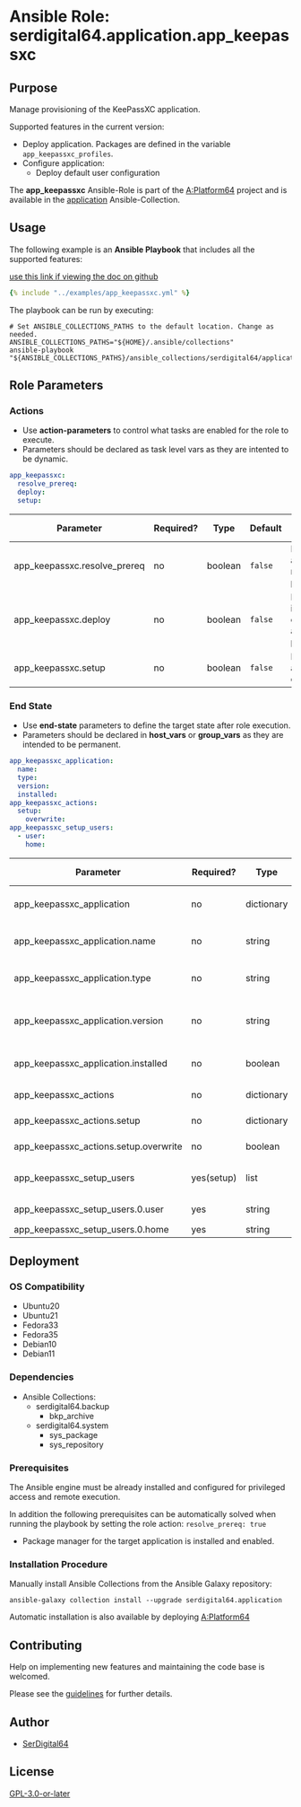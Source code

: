 # Ansible Role: serdigital64.application.app_keepassxc

## Purpose

Manage provisioning of the KeePassXC application.

Supported features in the current version:

- Deploy application. Packages are defined in the variable `app_keepassxc_profiles`.
- Configure application:
  - Deploy default user configuration

The **app_keepassxc** Ansible-Role is part of the [A:Platform64](https://github.com/serdigital64/aplatform64) project and is available in the [application](https://aplatform64.readthedocs.io/en/latest/collections/application) Ansible-Collection.

## Usage

The following example is an **Ansible Playbook** that includes all the supported features:

[use this link if viewing the doc on github](https://github.com/aplatform64/application/blob/main/playbooks/app_keepassxc.yml)

```yaml
{% include "../examples/app_keepassxc.yml" %}
```

The playbook can be run by executing:

```shell
# Set ANSIBLE_COLLECTIONS_PATHS to the default location. Change as needed.
ANSIBLE_COLLECTIONS_PATHS="${HOME}/.ansible/collections"
ansible-playbook "${ANSIBLE_COLLECTIONS_PATHS}/ansible_collections/serdigital64/application/playbooks/app_keepassxc.yml"
```

## Role Parameters

### Actions

- Use **action-parameters** to control what tasks are enabled for the role to execute.
- Parameters should be declared as task level vars as they are intented to be dynamic.

```yaml
app_keepassxc:
  resolve_prereq:
  deploy:
  setup:
```

| Parameter                    | Required? | Type    | Default | Purpose / Value                             |
| ---------------------------- | --------- | ------- | ------- | ------------------------------------------- |
| app_keepassxc.resolve_prereq | no        | boolean | `false` | Enable automatic resolution of prequisites  |
| app_keepassxc.deploy         | no        | boolean | `false` | Enable installation of application packages |
| app_keepassxc.setup          | no        | boolean | `false` | Enable application configuration            |

### End State

- Use **end-state** parameters to define the target state after role execution.
- Parameters should be declared in **host_vars** or **group_vars** as they are intended to be permanent.

```yaml
app_keepassxc_application:
  name:
  type:
  version:
  installed:
app_keepassxc_actions:
  setup:
    overwrite:
app_keepassxc_setup_users:
  - user:
    home:
```

| Parameter                             | Required?  | Type       | Default       | Purpose / Value                    |
| ------------------------------------- | ---------- | ---------- | ------------- | ---------------------------------- |
| app_keepassxc_application             | no         | dictionary |               | Set application package end state  |
| app_keepassxc_application.name        | no         | string     | `"keepassxc"` | Select application package name    |
| app_keepassxc_application.type        | no         | string     | `"distro"`    | Select application package type    |
| app_keepassxc_application.version     | no         | string     | `"latest"`    | Select application package version |
| app_keepassxc_application.installed   | no         | boolean    | `true`        | Set application package end state  |
| app_keepassxc_actions                 | no         | dictionary |               | Set action options                 |
| app_keepassxc_actions.setup           | no         | dictionary |               | Set setup action options           |
| app_keepassxc_actions.setup.overwrite | no         | boolean    | `false`       | Overwrite user configurations?     |
| app_keepassxc_setup_users             | yes(setup) | list       |               | List of users for the setup task   |
| app_keepassxc_setup_users.0.user      | yes        | string     |               | User login name                    |
| app_keepassxc_setup_users.0.home      | yes        | string     |               | Home full path                     |

## Deployment

### OS Compatibility

- Ubuntu20
- Ubuntu21
- Fedora33
- Fedora35
- Debian10
- Debian11

### Dependencies

- Ansible Collections:
  - serdigital64.backup
    - bkp_archive
  - serdigital64.system
    - sys_package
    - sys_repository

### Prerequisites

The Ansible engine must be already installed and configured for privileged access and remote execution.

In addition the following prerequisites can be automatically solved when running the playbook by setting the role action: `resolve_prereq: true`

- Package manager for the target application is installed and enabled.

### Installation Procedure

Manually install Ansible Collections from the Ansible Galaxy repository:

```shell
ansible-galaxy collection install --upgrade serdigital64.application
```

Automatic installation is also available by deploying [A:Platform64](https://aplatform64.readthedocs.io/en/latest/#deployment)

## Contributing

Help on implementing new features and maintaining the code base is welcomed.

Please see the [guidelines](https://aplatform64.readthedocs.io/en/latest/contributing/CONTRIBUTING) for further details.

## Author

- [SerDigital64](https://serdigital64.github.io/)

## License

[GPL-3.0-or-later](https://www.gnu.org/licenses/gpl-3.0.txt)
